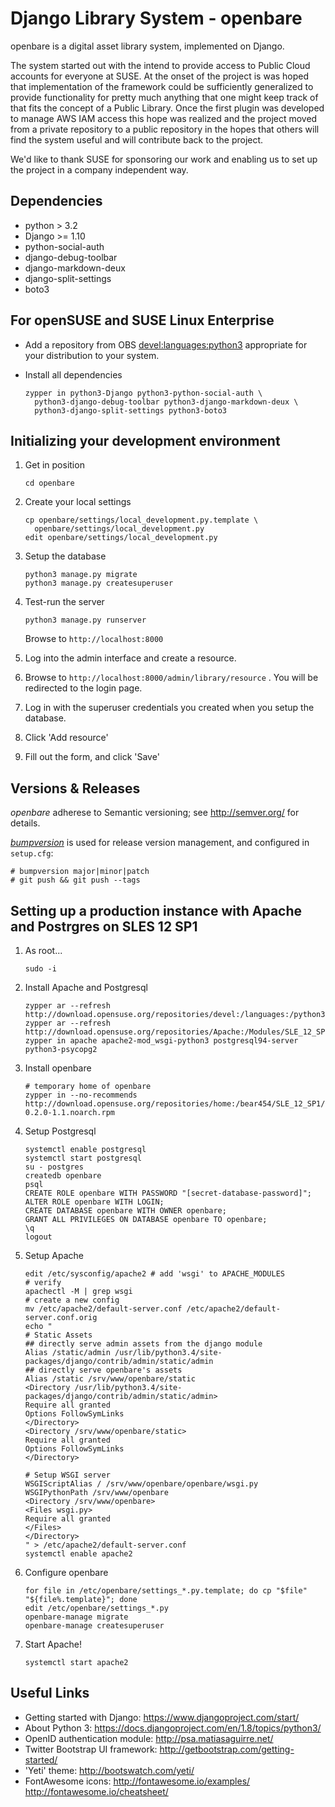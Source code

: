 Django Library System - openbare
=================================================

openbare is a digital asset library system, implemented on Django.

The system started out with the intend to provide access to Public Cloud
accounts for everyone at SUSE. At the onset of the project is was hoped that
implementation of the framework could be sufficiently generalized to provide
functionality for pretty much anything that one might keep track of that
fits the concept of a Public Library. Once the first plugin was developed
to manage AWS IAM access this hope was realized and the project moved from
a private repository to a public repository in the hopes that others will
find the system useful and will contribute back to the project.

We'd like to thank SUSE for sponsoring our work and enabling us to set up the
project in a company independent way.


Dependencies
------------

* python > 3.2
* Django >= 1.10
* python-social-auth
* django-debug-toolbar
* django-markdown-deux
* django-split-settings
* boto3

For openSUSE and SUSE Linux Enterprise
--------------------------------------
*   Add a repository from OBS
    [devel:languages:python3](https://build.opensuse.org/project/show/devel:languages:python3)
    appropriate for your distribution to your system.

*   Install all dependencies
    ```
    zypper in python3-Django python3-python-social-auth \
      python3-django-debug-toolbar python3-django-markdown-deux \
      python3-django-split-settings python3-boto3
    ```

Initializing your development environment
-----------------------------------------

1.  Get in position
    ```
    cd openbare
    ```

1.  Create your local settings
    ```
    cp openbare/settings/local_development.py.template \
      openbare/settings/local_development.py
    edit openbare/settings/local_development.py
    ```

1.  Setup the database
    ```
    python3 manage.py migrate
    python3 manage.py createsuperuser
    ```

1.  Test-run the server
    ```
    python3 manage.py runserver
    ```

    Browse to `http://localhost:8000`

1.  Log into the admin interface and create a resource.

  1.  Browse to `http://localhost:8000/admin/library/resource` .
      You will be redirected to the login page.
  2.  Log in with the superuser credentials you created when you setup the database.
  3.  Click 'Add resource'
  4.  Fill out the form, and click 'Save'


Versions & Releases
-------------------

*openbare* adherese to Semantic versioning; see http://semver.org/ for details.

[*bumpversion*](https://pypi.python.org/pypi/bumpversion/) is used for release
version management, and configured in `setup.cfg`:

```
# bumpversion major|minor|patch
# git push && git push --tags
```

Setting up a production instance with Apache and Postrgres on SLES 12 SP1
-------------------------------------------------------------------------

1.  As root...
    ```
    sudo -i
    ```

1.  Install Apache and Postgresql
    ```
    zypper ar --refresh http://download.opensuse.org/repositories/devel:/languages:/python3/SLE_12_SP1/devel:languages:python3.repo
    zypper ar --refresh http://download.opensuse.org/repositories/Apache:/Modules/SLE_12_SP1/Apache:Modules.repo
    zypper in apache apache2-mod_wsgi-python3 postgresql94-server python3-psycopg2
    ```

1.  Install openbare
    ```
    # temporary home of openbare
    zypper in --no-recommends http://download.opensuse.org/repositories/home:/bear454/SLE_12_SP1/noarch/openbare-0.2.0-1.1.noarch.rpm
    ```

1.  Setup Postgresql
    ```
    systemctl enable postgresql
    systemctl start postgresql
    su - postgres
    createdb openbare
    psql
    CREATE ROLE openbare WITH PASSWORD "[secret-database-password]";
    ALTER ROLE openbare WITH LOGIN;
    CREATE DATABASE openbare WITH OWNER openbare;
    GRANT ALL PRIVILEGES ON DATABASE openbare TO openbare;
    \q
    logout
    ```

1.  Setup Apache
    ```
    edit /etc/sysconfig/apache2 # add 'wsgi' to APACHE_MODULES
    # verify
    apachectl -M | grep wsgi
    # create a new config
    mv /etc/apache2/default-server.conf /etc/apache2/default-server.conf.orig
    echo "
    # Static Assets
    ## directly serve admin assets from the django module
    Alias /static/admin /usr/lib/python3.4/site-packages/django/contrib/admin/static/admin
    ## directly serve openbare's assets
    Alias /static /srv/www/openbare/static
    <Directory /usr/lib/python3.4/site-packages/django/contrib/admin/static/admin>
    Require all granted
    Options FollowSymLinks
    </Directory>
    <Directory /srv/www/openbare/static>
    Require all granted
    Options FollowSymLinks
    </Directory>

    # Setup WSGI server
    WSGIScriptAlias / /srv/www/openbare/openbare/wsgi.py
    WSGIPythonPath /srv/www/openbare
    <Directory /srv/www/openbare>
    <Files wsgi.py>
    Require all granted
    </Files>
    </Directory>
    " > /etc/apache2/default-server.conf
    systemctl enable apache2
    ```

1.  Configure openbare
    ```
    for file in /etc/openbare/settings_*.py.template; do cp "$file" "${file%.template}"; done
    edit /etc/openbare/settings_*.py
    openbare-manage migrate
    openbare-manage createsuperuser
    ```

1.  Start Apache!
    ```
    systemctl start apache2
    ```

Useful Links
------------

* Getting started with Django: https://www.djangoproject.com/start/
* About Python 3: https://docs.djangoproject.com/en/1.8/topics/python3/
* OpenID authentication module: http://psa.matiasaguirre.net/
* Twitter Bootstrap UI framework: http://getbootstrap.com/getting-started/
* 'Yeti' theme: http://bootswatch.com/yeti/
* FontAwesome icons: http://fontawesome.io/examples/ http://fontawesome.io/cheatsheet/
